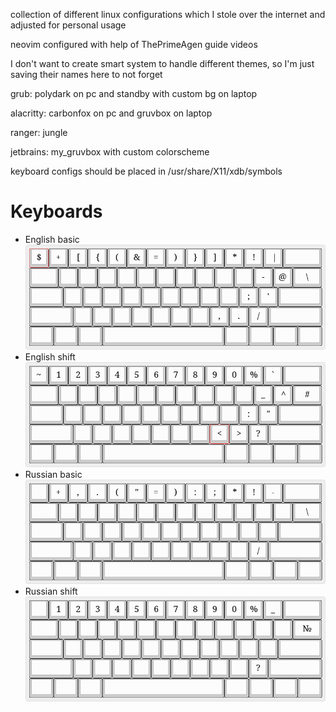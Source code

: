 collection of different linux configurations which I stole over the internet and adjusted for personal usage

neovim configured with help of ThePrimeAgen guide videos

I don't want to create smart system to handle different themes, so I'm just saving their names here to not forget 

grub: polydark on pc and standby with custom bg on laptop

alacritty: carbonfox on pc and gruvbox on laptop

ranger: jungle

jetbrains: my_gruvbox with custom colorscheme

keyboard configs should be placed in /usr/share/X11/xdb/symbols
# Keyboards
- English basic
![image](keyboards/us-basic.png)
- English shift
![image](keyboards/us-shift.png)
- Russian basic
![image](keyboards/ru-basic.png)
- Russian shift
![image](keyboards/ru-shift.png)
